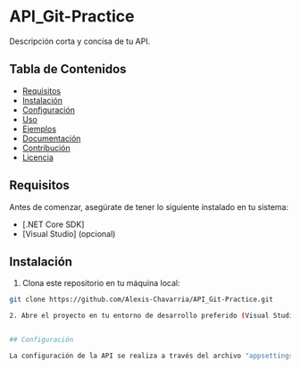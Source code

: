 # API_Git-Practice

Descripción corta y concisa de tu API.

## Tabla de Contenidos

- [Requisitos](#requisitos)
- [Instalación](#instalación)
- [Configuración](#configuración)
- [Uso](#uso)
- [Ejemplos](#ejemplos)
- [Documentación](#documentación)
- [Contribución](#contribución)
- [Licencia](#licencia)

## Requisitos

Antes de comenzar, asegúrate de tener lo siguiente instalado en tu sistema:
- [.NET Core SDK]
- [Visual Studio] (opcional)


## Instalación

1. Clona este repositorio en tu máquina local:

```bash
git clone https://github.com/Alexis-Chavarria/API_Git-Practice.git

2. Abre el proyecto en tu entorno de desarrollo preferido (Visual Studio).


## Configuración

La configuración de la API se realiza a través del archivo "appsettings.json". Abre este archivo y modifica las siguientes configuraciones según tus necesidades:
